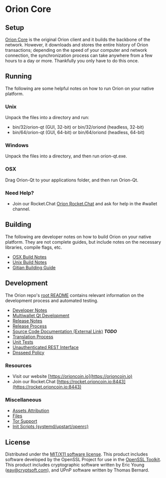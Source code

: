 Orion Core
=====================

Setup
---------------------
[Orion Core](https://github.com/Orion/BlockDX/releases/tag/v3.7.36) is the original Orion client and it builds the backbone of the network. However, it downloads and stores the entire history of Orion transactions; depending on the speed of your computer and network connection, the synchronization process can take anywhere from a few hours to a day or more. Thankfully you only have to do this once.

Running
---------------------
The following are some helpful notes on how to run Orion on your native platform.

### Unix

Unpack the files into a directory and run:

- bin/32/orion-qt (GUI, 32-bit) or bin/32/oriond (headless, 32-bit)
- bin/64/orion-qt (GUI, 64-bit) or bin/64/oriond (headless, 64-bit)

### Windows

Unpack the files into a directory, and then run orion-qt.exe.

### OSX

Drag Orion-Qt to your applications folder, and then run Orion-Qt.

### Need Help?

* Join our Rocket.Chat [Orion Rocket.Chat](https://rocket.orioncoin.io:8443) and ask for help in the #wallet channel.

Building
---------------------
The following are developer notes on how to build Orion on your native platform. They are not complete guides, but include notes on the necessary libraries, compile flags, etc.

- [OSX Build Notes](build-osx.md)
- [Unix Build Notes](build-unix.md)
- [Gitian Building Guide](gitian-building.md)

Development
---------------------
The Orion repo's [root README](https://github.com/Orion/BlockDX/blob/master/README.md) contains relevant information on the development process and automated testing.

- [Developer Notes](developer-notes.md)
- [Multiwallet Qt Development](multiwallet-qt.md)
- [Release Notes](release-notes.md)
- [Release Process](release-process.md)
- [Source Code Documentation (External Link)](https://dev.visucore.com/bitcoin/doxygen/) ***TODO***
- [Translation Process](translation_process.md)
- [Unit Tests](unit-tests.md)
- [Unauthenticated REST Interface](REST-interface.md)
- [Dnsseed Policy](dnsseed-policy.md)

### Resources

* Visit our website [https://orioncoin.io](https://orioncoin.io)
* Join our Rocket.Chat [https://rocket.orioncoin.io:8443](https://rocket.orioncoin.io:8443)

### Miscellaneous
- [Assets Attribution](assets-attribution.md)
- [Files](files.md)
- [Tor Support](tor.md)
- [Init Scripts (systemd/upstart/openrc)](init.md)

License
---------------------
Distributed under the [MIT/X11 software license](http://www.opensource.org/licenses/mit-license.php).
This product includes software developed by the OpenSSL Project for use in the [OpenSSL Toolkit](https://www.openssl.org/). This product includes
cryptographic software written by Eric Young ([eay@cryptsoft.com](mailto:eay@cryptsoft.com)), and UPnP software written by Thomas Bernard.
